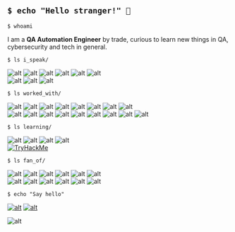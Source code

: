 ## `$ echo "Hello stranger!" 👾`

`$ whoami`

I am a **QA Automation Engineer** by trade, curious to learn new things in QA, cybersecurity and tech in general.

`$ ls i_speak/`

![alt](https://img.shields.io/badge/JS-%E2%98%85%E2%98%85%E2%98%86-F7DF1E?logo=javascript&logoColor=black&labelColor=F7DF1E)
![alt](https://img.shields.io/badge/TS-%E2%98%85%E2%98%85%E2%98%86-3178C6?logo=typescript&logoColor=white&labelColor=3178C6)
![alt](https://img.shields.io/badge/Python-%E2%98%85%E2%98%85%E2%98%86-3776AB?logo=python&logoColor=white&labelColor=3776AB)
![alt](https://img.shields.io/badge/Java-%E2%98%85%E2%98%85%E2%98%86-000000?logo=openjdk&?style=flat&logoColor=white&labelColor=000000)
![alt](https://img.shields.io/badge/C++-%E2%98%85%E2%98%85%E2%98%86-00599C?logo=cplusplus&?style=flat&logoColor=white&labelColor=00599C)
![alt](https://img.shields.io/badge/Bash-%E2%98%85%E2%98%86%E2%98%86-4EAA25?logo=gnubash&?style=flat&logoColor=white&labelColor=4EAA25)  
![alt](https://img.shields.io/badge/HTML-E34F26?logo=html5&logoColor=white&labelColor=E34F26)
![alt](https://img.shields.io/badge/CSS-1572B6?logo=html5&logoColor=white&labelColor=1572B6)
![alt](https://img.shields.io/badge/Markdown-000000?logo=markdown&logoColor=white&labelColor=000000)

`$ ls worked_with/`

![alt](https://img.shields.io/badge/Selenium-43B02A?logo=selenium&logoColor=white)
![alt](https://img.shields.io/badge/Appium-EE376D?logo=appium&logoColor=white)
![alt](https://img.shields.io/badge/Cypress-69D3A7?logo=cypress&logoColor=white)
![alt](https://img.shields.io/badge/Mocha-8D6748?logo=mocha&logoColor=white)
![alt](https://img.shields.io/badge/Cucumber-23D96C?logo=cucumber&logoColor=white)
![alt](https://img.shields.io/badge/Postman-FF6C37?logo=postman&logoColor=white)
![alt](https://img.shields.io/badge/VS_Code-0078D4?logo=visual-studio-code&logoColor=white)
![alt](https://img.shields.io/badge/IntelliJ_IDEA-000000?logo=intellijidea&logoColor=white)  
![alt](https://img.shields.io/badge/Git-F05032?logo=git&logoColor=white)
![alt](https://img.shields.io/badge/GitHub-181717?logo=github&logoColor=white)
![alt](https://img.shields.io/badge/GitLab-FC6D26?logo=gitlab&logoColor=white)
![alt](https://img.shields.io/badge/Jenkins-D24939?logo=jenkins&logoColor=white)
![alt](https://img.shields.io/badge/Atlassian-0052CC?logo=atlassian&logoColor=white)
![alt](https://img.shields.io/badge/Azure_DevOps-0078D7?logo=azure-devops&logoColor=white)
![alt](https://img.shields.io/badge/NodeJS-5FA04E?logo=nodedotjs&logoColor=white)
![alt](https://img.shields.io/badge/Npm-CB3837?logo=npm&logoColor=white)
![alt](https://img.shields.io/badge/Nx-143055?logo=nx&logoColor=white)

`$ ls learning/`

![alt](https://img.shields.io/badge/Playwright-45ba4b?logo=Playwright&logoColor=white)
![alt](https://img.shields.io/badge/Streamlit-FF4B4B?logo=streamlit&logoColor=white)
![alt](https://img.shields.io/badge/Cybersecurity-557C94?logo=kalilinux&logoColor=white)
![alt](https://img.shields.io/badge/OSINT-3050FF?logo=searxng&logoColor=white)  
<a href="https://tryhackme.com"><img src="https://tryhackme-badges.s3.amazonaws.com/jimbo9.png" alt="TryHackMe" /></a>

`$ ls fan_of/`

![alt](https://img.shields.io/badge/Firefox-FF7139?logo=firefoxbrowser&logoColor=white)
![alt](https://img.shields.io/badge/uBlock_Origin-800000?logo=ublockorigin&logoColor=white)
![alt](https://img.shields.io/badge/Proton-6D4AFF?logo=proton&logoColor=white)
![alt](https://img.shields.io/badge/Bitwarden-175DDC?logo=bitwarden&logoColor=white)
![alt](https://img.shields.io/badge/Signal-3A76F0?logo=signal&logoColor=white)
![alt](https://img.shields.io/badge/CyberChef-black?logo=cyberchef&logoColor=white)  
![alt](https://img.shields.io/badge/DJI-grey?logo=dji&logoColor=white)
![alt](https://img.shields.io/badge/SteelSeries-FF5200?logo=steelseries&logoColor=white)
![alt](https://img.shields.io/badge/Raspberry_Pi-A22846?logo=raspberrypi&logoColor=white)
![alt](https://img.shields.io/badge/Bitcoin-F7931A?logo=bitcoin&logoColor=white)
![alt](https://img.shields.io/badge/Lightning-792EE5?logo=lightning&logoColor=white)
![alt](https://img.shields.io/badge/Ingress-783CBD?logo=ingress&logoColor=white)

<!-- Alice and Smith -->

`$ echo "Say hello"`

[![alt](https://img.shields.io/badge/LinkedIn-0A66C2?logo=linkedin&logoColor=white)](https://www.linkedin.com/in/gabriel-malicky/)
[![alt](https://img.shields.io/badge/proud_to_work_@-Moxymind-slateblue?style=flat)](https://moxymind.eu)

![alt](https://img.shields.io/badge/updated-29.10.2024-brightgreen)
